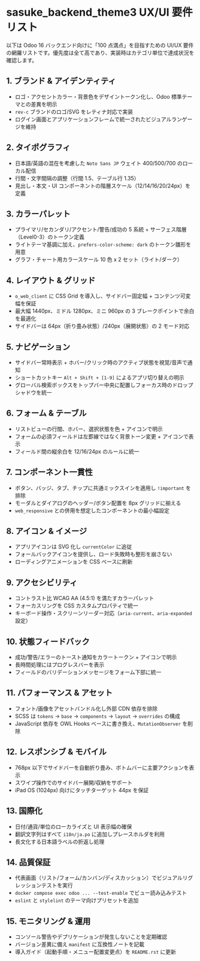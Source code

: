 # sasuke_backend_theme3 UX/UI 要件リスト

以下は Odoo 16 バックエンド向けに「100 点満点」を目指すための UI/UX 要件の網羅リストです。優先度は全て高であり、実装時はカテゴリ単位で達成状況を確認します。

## 1. ブランド & アイデンティティ
- ロゴ・アクセントカラー・背景色をデザイントークン化し、Odoo 標準テーマとの差異を明示
- `rev-c` ブランドのロゴ/SVG をレティナ対応で実装
- ログイン画面とアプリケーションフレームで統一されたビジュアルランゲージを維持

## 2. タイポグラフィ
- 日本語/英語の混在を考慮した `Noto Sans JP` ウェイト 400/500/700 のローカル配信
- 行間・文字間隔の調整（行間 1.5、テーブル行 1.35）
- 見出し・本文・UI コンポーネントの階層スケール（12/14/16/20/24px）を定義

## 3. カラーパレット
- プライマリ/セカンダリ/アクセント/警告/成功の 5 系統 + サーフェス階層（Level0-3）のトークン定義
- ライトテーマ基調に加え、`prefers-color-scheme: dark` のトークン雛形を用意
- グラフ・チャート用カラースケール 10 色 x 2 セット（ライト/ダーク）

## 4. レイアウト & グリッド
- `o_web_client` に CSS Grid を導入し、サイドバー固定幅 + コンテンツ可変幅を保証
- 最大幅 1440px、ミドル 1280px、ミニ 960px の 3 ブレークポイントで余白を最適化
- サイドバーは 64px（折り畳み状態）/240px（展開状態）の 2 モード対応

## 5. ナビゲーション
- サイドバー常時表示 + ホバー/クリック時のアクティブ状態を視覚/音声で通知
- ショートカットキー `Alt + Shift + [1-9]` によるアプリ切り替えの明示
- グローバル検索ボックスをトップバー中央に配置しフォーカス時のドロップシャドウを統一

## 6. フォーム & テーブル
- リストビューの行間、ホバー、選択状態を色 + アイコンで明示
- フォームの必須フィールドは左罫線ではなく背景トーン変更 + アイコンで表示
- フィールド間の縦余白を 12/16/24px のルールに統一

## 7. コンポーネント一貫性
- ボタン、バッジ、タブ、チップに共通ミックスインを適用し `!important` を排除
- モーダルとダイアログのヘッダー/ボタン配置を 8px グリッドに揃える
- `web_responsive` との併用を想定したコンポーネントの最小幅設定

## 8. アイコン & イメージ
- アプリアイコンは SVG 化し `currentColor` に追従
- フォールバックアイコンを提供し、ロード失敗時も整形を崩さない
- ローディングアニメーションを CSS ベースに刷新

## 9. アクセシビリティ
- コントラスト比 WCAG AA (4.5:1) を満たすカラーパレット
- フォーカスリングを CSS カスタムプロパティで統一
- キーボード操作・スクリーンリーダー対応（`aria-current`、`aria-expanded` 設定）

## 10. 状態フィードバック
- 成功/警告/エラーのトースト通知をカラートークン + アイコンで明示
- 長時間処理にはプログレスバーを表示
- フィールドのバリデーションメッセージをフォーム下部に統一

## 11. パフォーマンス & アセット
- フォント/画像をアセットバンドル化し外部 CDN 依存を排除
- SCSS は `tokens` → `base` → `components` → `layout` → `overrides` の構成
- JavaScript 依存を OWL Hooks ベースに書き換え、`MutationObserver` を削除

## 12. レスポンシブ & モバイル
- 768px 以下でサイドバーを自動折り畳み、ボトムバーに主要アクションを表示
- スワイプ操作でのサイドバー展開/収納をサポート
- iPad OS (1024px) 向けにタッチターゲット 44px を保証

## 13. 国際化
- 日付/通貨/単位のローカライズと UI 表示幅の確保
- 翻訳文字列はすべて `i18n/ja.po` に追加しプレースホルダを利用
- 長文化する日本語ラベルの折返し処理

## 14. 品質保証
- 代表画面（リスト/フォーム/カンバン/ディスカッション）でビジュアルリグレッションテストを実行
- `docker compose exec odoo ... --test-enable` でビュー読み込みテスト
- `eslint` と `stylelint` のテーマ向けプリセットを追加

## 15. モニタリング & 運用
- コンソール警告やデプリケーションが発生しないことを定期確認
- バージョン差異に備え `manifest` に互換性ノートを記載
- 導入ガイド（起動手順・メニュー配置変更点）を `README.rst` に更新

